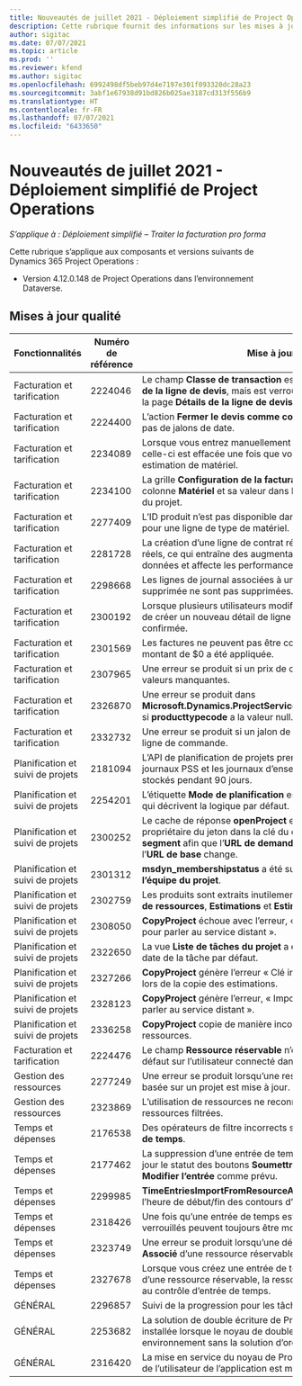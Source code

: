 ```yaml
---
title: Nouveautés de juillet 2021 - Déploiement simplifié de Project Operations
description: Cette rubrique fournit des informations sur les mises à jour de qualité disponibles dans la version de juillet 2021 du déploiement simplifié de Project Operations.
author: sigitac
ms.date: 07/07/2021
ms.topic: article
ms.prod: ''
ms.reviewer: kfend
ms.author: sigitac
ms.openlocfilehash: 6992498df5beb97d4e7197e301f093320dc28a23
ms.sourcegitcommit: 3abf1e67938d91bd826b025ae3187cd313f556b9
ms.translationtype: HT
ms.contentlocale: fr-FR
ms.lasthandoff: 07/07/2021
ms.locfileid: "6433650"
---
```

# <a name="whats-new-july-2021---project-operations-lite-deployment"></a>Nouveautés de juillet 2021 - Déploiement simplifié de Project Operations

_S’applique à : Déploiement simplifié – Traiter la facturation pro forma_

Cette rubrique s’applique aux composants et versions suivants de Dynamics 365 Project Operations :

  - Version 4.12.0.148 de Project Operations dans l’environnement Dataverse.

## <a name="quality-updates"></a>Mises à jour qualité
| **Fonctionnalités**              | **Numéro de référence** | **Mise à jour qualité**                                                                                                                                                                                             |
|-------------------------------|----------------------|----------------------------------------------------------------------------------------------------------------------------------------------------------------------------------------------------------------|
| Facturation et tarification           | 2224046              | Le champ **Classe de transaction** est modifiable dans l’onglet **Détails de la ligne de devis**, mais est verrouillé si vous travaillez à partir de la page **Détails de la ligne de devis**.                                                                     |
| Facturation et tarification           | 2224400              | L’action **Fermer le devis comme conclu** échoue lorsqu’un devis n’a pas de jalons de date.                                                                                                                                    |
| Facturation et tarification           | 2234089              | Lorsque vous entrez manuellement une description de produit, celle-ci est effacée une fois que vous entrez une quantité pour une estimation de matériel.                                                                                                                         |
| Facturation et tarification           | 2234100              | La grille **Configuration de la facturation de tâches** n’inclut pas la colonne **Matériel** et sa valeur dans l’onglet **Facturation de tâches** du projet.                                                                                                       |
| Facturation et tarification           | 2277409              | L’ID produit n’est pas disponible dans le détail de la ligne de contrat pour une ligne de type de matériel.                                                                                                                                        |
| Facturation et tarification           | 2281728              | La création d’une ligne de contrat réévalue inutilement les chiffres réels, ce qui entraîne des augmentations significatives du volume de données et affecte les performances.                                                                                |
| Facturation et tarification           | 2298668              | Les lignes de journal associées à une dépense rappelée et supprimée ne sont pas supprimées.                                                                                                                                     |
| Facturation et tarification           | 2300192              | Lorsque plusieurs utilisateurs modifient une facture, il est possible de créer un nouveau détail de ligne de facture dans une facture confirmée.                                                                                   |
| Facturation et tarification           | 2301569              | Les factures ne peuvent pas être corrigées si une provision d’un montant de \$0 a été appliquée.                                                                                                                                        |
| Facturation et tarification           | 2307965              | Une erreur se produit si un prix de catégorie est créé avec des valeurs manquantes.                                                                                                                           |
| Facturation et tarification           | 2326870              | Une erreur se produit dans **Microsoft.Dynamics.ProjectService.Plugins.PostInvoiceLineDelete** si **producttypecode** a la valeur null.                                                                            |
| Facturation et tarification           | 2332732              | Une erreur se produit si un jalon de ligne de contrat est créé sans ligne de commande.                                                                                                                |
| Planification et suivi de projets | 2181094              | L’API de planification de projets prend désormais en charge les journaux PSS et les journaux d’ensembles d’opérations qui sont stockés pendant 90 jours.                                                                                                                  |
| Planification et suivi de projets | 2254201              | L’étiquette **Mode de planification** est mise à jour avec des détails qui décrivent la logique par défaut.                                                                                                                                      |
| Planification et suivi de projets | 2300252              | Le cache de réponse **openProject** est mis à jour et inclut le propriétaire du jeton dans la clé du cache, l’**URL de base** et l’**URL du segment** afin que l’**URL de demande** puisse toujours être recréée si l’**URL de base** change. |
| Planification et suivi de projets | 2301312              | **msdyn_membershipstatus** a été supprimé de la vue **Membre de l’équipe du projet**.                                                                                                                                        |
| Planification et suivi de projets | 2302759              | Les produits sont extraits inutilement dans les onglets **Affectations de ressources**, **Estimations** et **Estimations des dépenses**.                                                                                                        |
| Planification et suivi de projets | 2308050              | **CopyProject** échoue avec l’erreur, « Impossible d’obtenir le jeton pour parler au service distant ».                                                                                                                           |
| Planification et suivi de projets | 2322650              | La vue **Liste de tâches du projet** a été mise à jour pour afficher la date de la tâche par défaut.                                                                                                            |
| Planification et suivi de projets | 2327266              | **CopyProject** génère l’erreur « Clé introuvable dans le dictionnaire » lors de la copie des estimations.                                                                                                      |
| Planification et suivi de projets | 2328123              | **CopyProject** génère l’erreur, « Impossible d’obtenir le jeton pour parler au service distant ».                                                                                                                          |
| Planification et suivi de projets | 2336258              | **CopyProject** copie de manière incorrecte les noms de poste des ressources.                                                                                                                                                 |
| Facturation et tarification           | 2224476              | Le champ **Ressource réservable** n’est pas correctement défini par défaut sur l’utilisateur connecté dans la page **Utilisation de matériel**.                                                                                                            |
| Gestion des ressources           | 2277249              | Une erreur se produit lorsqu’une ressource requise qui n’est pas basée sur un projet est mise à jour.                                                                                                            |
| Gestion des ressources           | 2323869              | L’utilisation de ressources ne reconnaît pas correctement les ressources filtrées.                                                                                                                                             |
| Temps et dépenses              | 2176538              | Des opérateurs de filtre incorrects sont appliqués au contrôle **Entrée de temps**.                                                                                                                                                   |
| Temps et dépenses              | 2177462              | La suppression d’une entrée de temps dans la grille ne met pas à jour le statut des boutons **Soumettre**, **Rappeler**, **Supprimer** et **Modifier l’entrée** comme prévu.                                                                                        |
| Temps et dépenses              | 2299985              | **TimeEntriesImportFromResourceAssignment** ne maintient pas l’heure de début/fin des contours d’affectation.                                                                                                  |
| Temps et dépenses              | 2318426              | Une fois qu’une entrée de temps est envoyée, les champs verrouillés peuvent toujours être modifiés.                                                                                                                                   |
| Temps et dépenses              | 2323749              | Une erreur se produit lorsqu’une dépense est créée dans l’onglet **Associé** d’une ressource réservable.                                                                                                      |
| Temps et dépenses              | 2327678              | Lorsque vous créez une entrée de temps dans l’onglet **Associé** d’une ressource réservable, la ressource parent n’est pas transmise au contrôle d’entrée de temps.                                                                            |
| GÉNÉRAL                       | 2296857              | Suivi de la progression pour les tâches de longue durée.                                                                                                                                                                        |
| GÉNÉRAL                       | 2253682              | La solution de double écriture de Project Operations ne doit pas être installée lorsque le noyau de double écriture est installée dans un environnement sans la solution d’orchestration de la double écriture.                                                |
| GÉNÉRAL                       | 2316420              | La mise en service du noyau de Project Service échoue si la division de l’utilisateur de l’application est modifiée.                                                                                                                     |
